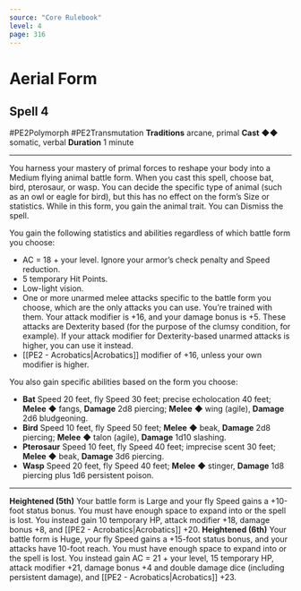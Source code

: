 ```yaml
---
source: "Core Rulebook"
level: 4
page: 316
---
```


# Aerial Form
## Spell 4
#PE2Polymorph #PE2Transmutation 
**Traditions** arcane, primal
**Cast** ◆◆ somatic, verbal
**Duration** 1 minute

-----
You harness your mastery of primal forces to reshape your body into a Medium flying animal battle form. When you cast this spell, choose bat, bird, pterosaur, or wasp. You can decide the specific type of animal (such as an owl or eagle for bird), but this has no effect on the form’s Size or statistics. While in this form, you gain the animal trait. You can Dismiss the spell.

You gain the following statistics and abilities regardless of which battle form you choose:
- AC = 18 + your level. Ignore your armor’s check penalty and Speed reduction.
- 5 temporary Hit Points.  
- Low-light vision.  
- One or more unarmed melee attacks specific to the battle form you choose, which are the only attacks you can use. You’re trained with them. Your attack modifier is +16, and your damage bonus is +5. These attacks are Dexterity based (for the purpose of the clumsy condition, for example). If your attack modifier for Dexterity-based unarmed attacks is higher, you can use it instead.
- [[PE2 - Acrobatics|Acrobatics]] modifier of +16, unless your own modifier is higher.

You also gain specific abilities based on the form you choose:
- **Bat** Speed 20 feet, fly Speed 30 feet; precise echolocation 40 feet; **Melee** ◆ fangs, **Damage** 2d8 piercing; **Melee** ◆ wing (agile), **Damage** 2d6 bludgeoning.  
- **Bird** Speed 10 feet, fly Speed 50 feet; **Melee** ◆ beak, **Damage** 2d8 piercing; **Melee** ◆ talon (agile), **Damage** 1d10 slashing.  
- **Pterosaur** Speed 10 feet, fly Speed 40 feet; imprecise scent 30 feet; **Melee** ◆ beak, **Damage** 3d6 piercing.  
- **Wasp** Speed 20 feet, fly Speed 40 feet; **Melee** ◆ stinger, **Damage** 1d8 piercing plus 1d6 persistent poison.

---
**Heightened (5th)** Your battle form is Large and your fly Speed gains a +10-foot status bonus. You must have enough space to expand into or the spell is lost. You instead gain 10 temporary HP, attack modifier +18, damage bonus +8, and [[PE2 - Acrobatics|Acrobatics]] +20.
**Heightened (6th)** Your battle form is Huge, your fly Speed gains a +15-foot status bonus, and your attacks have 10-foot reach. You must have enough space to expand into or the spell is lost. You instead gain AC = 21 + your level, 15 temporary HP, attack modifier +21, damage bonus +4 and double damage dice (including persistent damage), and [[PE2 - Acrobatics|Acrobatics]] +23.